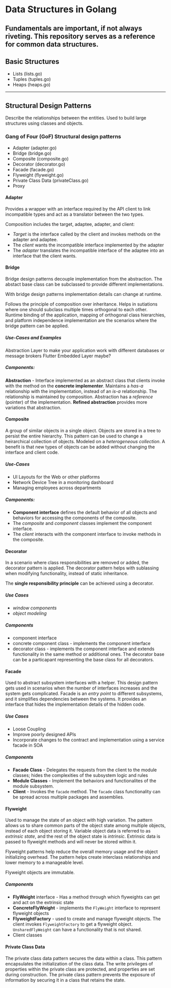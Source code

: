 # Data Structures in Golang
Fundamentals are important, if not always riveting.  This repository serves as a reference for common data structures.
--

## Basic Structures
- Lists (lists.go)
- Tuples (tuples.go)
- Heaps (heaps.go)
---
## Structural Design Patterns
Describe the relationships between the entities.  Used to build large structures using classes and objects.   

### Gang of Four (**GoF**) Structural design patterns
- Adapter (adapter.go)
- Bridge (bridge.go)
- Composite (composite.go)
- Decorator (decorator.go)
- Facade (facade.go)
- Flyweight (flyweight.go)
- Private Class Data (privateClass.go)
- Proxy 

#### Adapter

Provides a wrapper with an interface required by the API client to link incompatible types and act as a translator between the two types.

Composition includes the target, adaptee, adapter, and client:
- *Target* is the interface called by the client and invokes methods on the adapter and adaptee.
- The *client* wants the incompatible interface implemented by the adapter
- The *adapter* translates the incompatible interface of the adaptee into an interface that the client wants.

#### Bridge
Bridge design patterns decouple implementation from the abstraction.  The abstact base class can be subclassed to provide different implementations.

With bridge design patterns implementation details can change at runtime.

Follows the principle of composition over inheritance.  Helps in sutiations where one should subclass multiple times orthogonal to each other.  Runtime binding of the application, mapping of orthogonal class hierarchies, and platform independence implementation are the scenarios where the bridge pattern can be applied.

##### Use-Cases and Examples
Abstraction Layer to make your application work with different databases or message brokers
Flutter Embedded Layer maybe?


##### Components:
 **Abstraction** - Interface implemented as an abstract class that clients invoke with the method on the **concrete implementer**.  Maintains a *has-a* relationship with the implementation, instead of an *is-a* relationship.  The relationship is maintained by composition.  Abstraction has a *reference* (pointer) of the implementation.  **Refined abstraction** provides more variations that abstraction.

#### Composite
A group of similar objects in a single object.  Objects are stored in a tree to persist the entire hierarchy.  This pattern can be used to change a heirarchical collection of objects.  Modeled on a *heterogeneous collection*.  A benefit is that new types of objects can be added without changing the interface and client code.

##### Use-Cases
- UI Layouts for the Web or other platforms
- Network Device Tree in a monitoring dashboard
- Managing employees across departments

##### Components:
- **Component interface** defines the default behavior of all objects and behaviors for accessing the components of the composite.
- The *composite* and *component* classes implement the component interface.
- The *client* interacts with the component interface to invoke methods in the composite.

#### Decorator
In a scenario where class responsibilities are removed or added, the decorator pattern is applied.  The decorator pattern helps with sublassing when modifying functionality, instead of static inheritance.  

The **single responsibility principle** can be achieved using a decorator.

##### Use Cases
-  *window components* 
-  *object modeling*

##### Components
- component interface
- concrete component class - implements the component interface
- decorator class - implements the component interface and extends functionality in the same method or additional ones.  The decorator base can be a particapant representing the base class for all decorators.

#### Facade
Used to abstract subsystem interfaces with a helper.  This design pattern gets used in scenarios when the number of interfaces increases and the system gets complicated.  Facade is an *entry point* to different subsystems, and it simplifies dependencies between the systems.  It provides an interface that hides the implementation details of the hidden code.

##### Use Cases
- Loose Coupling
- Improve poorly designed APIs
- Incorporate changes to the contract and implementation using a service facade in SOA

##### Components
- **Facade Class** - Delegates the requests from the client to the module classes; hides the complexities of the subsystem logic and rules
- **Module Classes** - Implement the behaviors and functionalites of the module subsystem.
- **Client** - Invokes the `facade` method.  The `facade` class functionality can be spread across multiple packages and assemblies.

#### Flyweight
Used to manage the state of an object with high variation.  The pattern allows us to share common parts of the object state among multiple objects, instead of each object storing it.  Variable object data is referred to as *extrinsic state*, and the rest of the object state is *intrinsic*.  Extrinsic data is passed to flyweight methods and will never be stored within it.  

Flyweight patterns help reduce the overall memory usage and the object initializing overhead.  The pattern helps create interclass relationships and lower memory to a manageable level.

Flyweight objects are immutable.  

##### Components
- **FlyWeight** interface - Has a method through which flyweights can get and act on the extrinsic state
- **ConcreteFlyWeight** - implements the `FlyWeight` interface to represent flyweight objects
- **FlyweightFactory** - used to create and manage flyweight objects.  The client invokes `FlyweightFactory` to get a flyweight object.  `UnsharedFlyWeight` can have a functionality that is not shared.
- Client classes

#### Private Class Data
The private class data pattern secures the data within a class.  This pattern encapsulates the initialization of the class data.  The write privileges of properties within the private class are protected, and properties are set during construction.  The private class pattern prevents the exposure of information by securing it in a class that retains the state.
